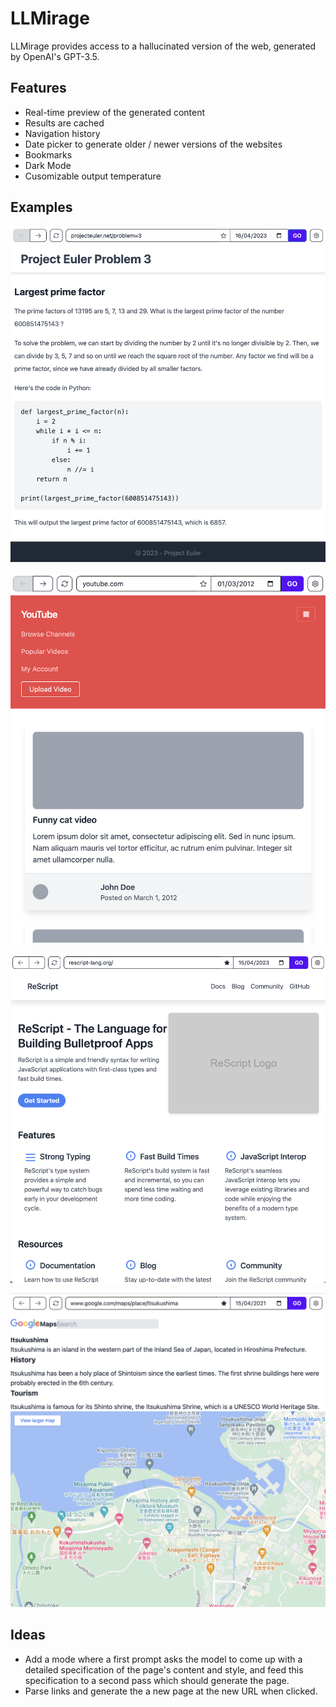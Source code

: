 # LLMirage

LLMirage provides access to a hallucinated version of the web, generated by OpenAI's GPT-3.5.

## Features

- Real-time preview of the generated content
- Results are cached
- Navigation history
- Date picker to generate older / newer versions of the websites
- Bookmarks
- Dark Mode
- Cusomizable output temperature

## Examples

![Project Euler](resources/projecteuler.png)

![YouTube](resources/youtube.png)

![ReScript](resources/rescript.png)

![Google Maps](resources/google-maps.png)

## Ideas

- Add a mode where a first prompt asks the model to come up with a detailed specification of the page's content and style, and feed this specification to a second pass which should generate the page.
- Parse links and generate the a new page at the new URL when clicked.